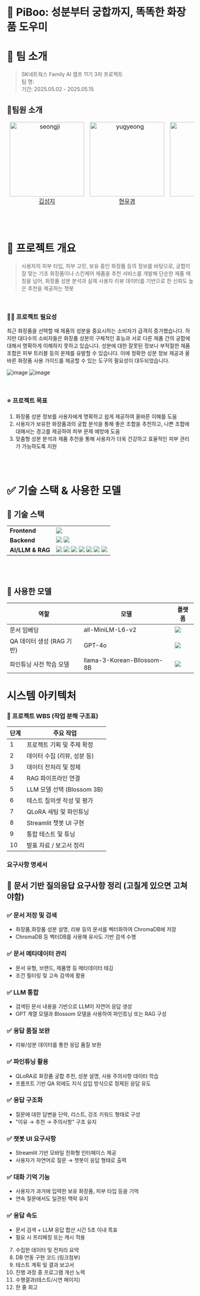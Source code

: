 # 🌸 PiBoo: 성분부터 궁합까지, 똑똑한 화장품 도우미

# 👥 팀 소개
> SK네트웍스 Family AI 캠프 11기 3차 프로젝트 <br/>
> 팀 명:  <br/>
> 기간: 2025.05.02 - 2025.05.15 <br/>

## 👤팀원 소개

<table align="center">
  <thead>
    <td align="center">
      <img src="https://github.com/kimseoungji0801.png" width=200 alt="seongji"/><br />
      <a href='https://github.com/kimseoungji0801'>김성지</a><br />
    </td>
    <td align="center">
      <img src="https://github.com/yugyeongh.png" width=200 alt="yugyeong"/><br />
      <a href='https://github.com/yugyeongh'>현유경</a><br />
    </td>
    <td align="center">
      <img src="https://github.com/Ohjunghh.png" width=200 alt="junghyun"/><br />
      <a href='https://github.com/Ohjunghh'>오정현</a><br />
    </td>
    <td align="center">
      <img src="https://github.com/misong-hub.png" width="200" alt="misong"/><br />
      <a href='https://github.com/misong-hub'>백미송</a><br />
    </td>
  </thead>
</table>

<br/><br/>

# 🩷 프로젝트 개요

> 사용자의 피부 타입, 피부 고민, 보유 중인 화장품 등의 정보를 바탕으로, 궁합이 잘 맞는 기초 화장품이나 스킨케어 제품을 추천 서비스를 개발해 단순한 제품 매칭을 넘어, 화장품 성분 분석과 실제 사용자 리뷰 데이터를 기반으로 한 신뢰도 높은 추천을 제공하는 챗봇 

<br/>

### ☝🏻 프로젝트 필요성
최근 화장품을 선택할 때 제품의 성분을 중요시하는 소비자가 급격히 증가했습니다. 하지만 대다수의 소비자들은 화장품 성분의 구체적인 효능과 서로 다른 제품 간의 궁합에 대해서 명확하게 이해하지 못하고 있습니다. 성분에 대한 잘못된 정보나 부적절한 제품 조합은 피부 트러블 등의 문제를 유발할 수 있습니다. 이에 정확한 성분 정보 제공과 올바른 화장품 사용 가이드를 제공할 수 있는 도구의 필요성이 대두되었습니다.

![image](https://github.com/user-attachments/assets/c9ef7647-1f9b-4564-a872-bca302756757)
![image](https://github.com/user-attachments/assets/2898b6ea-94df-4591-a18b-a7ba737a4fa5)


<br/>

### ⭐ 프로젝트 목표
1. 화장품 성분 정보를 사용자에게 명확하고 쉽게 제공하여 올바른 이해를 도움
2. 사용자가 보유한 화장품과의 궁합 분석을 통해 좋은 조합을 추천하고, 나쁜 조합에 대해서는 경고를 제공하여 피부 문제 예방에 도움
3. 맞춤형 성분 분석과 제품 추천을 통해 사용자가 더욱 건강하고 효율적인 피부 관리가 가능하도록 지원

<br/><br/>

# ✅ 기술 스택 & 사용한 모델

## 🔩 기술 스택
<table>
  <tbody>
    <tr>
      <td><strong>Frontend</strong></td>
      <td>
        <img src="https://img.shields.io/badge/Streamlit-FF4B4B?style=for-the-badge&logo=Streamlit&logoColor=white">
      </td>
    </tr>
    <tr>
      <td><strong>Backend</strong></td>
      <td>
        <img src="https://img.shields.io/badge/FastAPI-009688?style=for-the-badge&logo=FastAPI&logoColor=white">
        <img src="https://img.shields.io/badge/Python-3776AB?style=for-the-badge&logo=Python&logoColor=white">
      </td>
    </tr>
    <tr>
      <td><strong>AI/LLM & RAG</strong></td>
      <td>
        <img src="https://img.shields.io/badge/LangChain-000000?style=for-the-badge">
        <img src="https://img.shields.io/badge/ChromaDB-FFCC00?style=for-the-badge">
        <img src="https://img.shields.io/badge/HuggingFace-FFD21F?style=for-the-badge&logo=huggingface&logoColor=black">
        <img src="https://img.shields.io/badge/OpenAI-412991?style=for-the-badge&logo=openai&logoColor=white">
        <img src="https://img.shields.io/badge/RAG-4B8BBE?style=for-the-badge">
        <img src="https://img.shields.io/badge/QLoRA-8BC34A?style=for-the-badge">
        <img src="https://img.shields.io/badge/RunPod-EE4C2C?style=for-the-badge">
      </td>
    </tr>
  </tbody>
</table>

<br/><br/>

## 🤖 사용한 모델
<table>
  <thead>
    <tr>
      <th>역할</th>
      <th>모델</th>
      <th>플랫폼</th>
    </tr>
  </thead>
  <tbody>
    <tr>
      <td>문서 임베딩</td>
      <td>all-MiniLM-L6-v2</td>
      <td>
        <img src="https://img.shields.io/badge/HuggingFace-FFD21F?style=for-the-badge&logo=huggingface&logoColor=black">
      </td>
    </tr>
    <tr>
      <td>QA 데이터 생성 (RAG 기반)</td>
      <td>GPT-4o</td>
      <td>
        <img src="https://img.shields.io/badge/OpenAI-412991?style=for-the-badge&logo=openai&logoColor=white">
      </td>
    </tr>
    <tr>
      <td>파인튜닝 사전 학습 모델</td>
      <td>llama-3-Korean-Bllossom-8B</td>
      <td>
        <img src="https://img.shields.io/badge/HuggingFace-FFD21F?style=for-the-badge&logo=huggingface&logoColor=black">
      </td>
    </tr>
  </tbody>
</table>



# 시스템 아키텍처
### 📌 프로젝트 WBS (작업 분해 구조표)

| 단계 | 주요 작업 |
|------|----------|
| 1 | 프로젝트 기획 및 주제 확정 |
| 2 | 데이터 수집 (리뷰, 성분 등) | 
| 3 | 데이터 전처리 및 정제 | 
| 4 | RAG 파이프라인 연결 | 
| 5 | LLM 모델 선택 (Blossom 3B) | 
| 6 | 테스트 질의셋 작성 및 평가 | 
| 7 | QLoRA 세팅 및 파인튜닝 |
| 8 | Streamlit 챗봇 UI 구현 |
| 9 | 통합 테스트 및 튜닝 | 
| 10 | 발표 자료 / 보고서 정리 | 

### 요구사항 명세서
## 📄 문서 기반 질의응답 요구사항 정리 (고칠게 있으면 고쳐야함)

### ✅ 문서 저장 및 검색
- 화장품,화장품 성분 설명, 리뷰  등의 문서를 벡터화하여 ChromaDB에 저장
- ChromaDB 등 벡터DB를 사용해 유사도 기반 검색 수행

### ✅ 문서 메타데이터 관리
- 문서 유형, 브랜드, 제품명 등 메타데이터 태깅
- 조건 필터링 및 고속 검색에 활용

### ✅ LLM 통합
- 검색된 문서 내용을 기반으로 LLM이 자연어 응답 생성
- GPT 계열 모델과 Blossom 모델을 사용하여 파인튜닝 또는 RAG 구성

### ✅ 응답 품질 보완
- 리뷰/성분 데이터를 통한 응답 품질 보완

### ✅ 파인튜닝 활용
- QLoRA로 화장품 궁합 추천, 성분 설명, 사용 주의사항 데이터 학습
- 프롬프트 기반 QA 외에도 지식 삽입 방식으로 정제된 응답 유도

### ✅ 응답 구조화
- 질문에 대한 답변을 단락, 리스트, 강조 키워드 형태로 구성
- "이유 → 추천 → 주의사항" 구조 유지

### ✅ 챗봇 UI 요구사항
- Streamlit 기반 모바일 친화형 인터페이스 제공
- 사용자가 자연어로 질문 → 챗봇이 응답 형태로 출력

### ✅ 대화 기억 기능
- 사용자가 과거에 입력한 보유 화장품, 피부 타입 등을 기억
- 연속 질문에서도 일관된 맥락 유지

### ✅ 응답 속도
- 문서 검색 + LLM 응답 합산 시간 5초 이내 목표
- 필요 시 프리페칭 또는 캐시 적용

7. 수집한 데이터 및 전처리 요약
8. DB 연동 구현 코드 (링크첨부)
9. 테스트 계획 및 결과 보고서
10. 진행 과정 중 프로그램 개선 노력
11. 수행결과(테스트/시연 페이지)
12. 한 줄 회고

